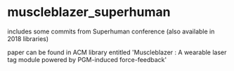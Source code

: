 # muscleblazer_superhuman

includes some commits from Superhuman conference (also available in 2018 libraries)

paper can be found in ACM library entitled
'Muscleblazer : A wearable laser tag module powered by
PGM-induced force-feedback'
